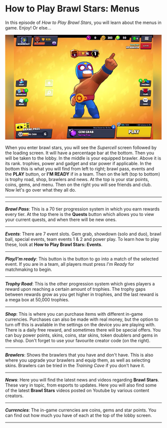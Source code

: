 # How to Play Brawl Stars: Menus

In this episode of _How to Play Brawl Stars_, you will learn about the menus in game. Enjoy! Or else...

![alt text](images/menu.png "Menu")

When you enter brawl stars, you will see the _Supercell_ screen followed by the loading screen. It will have a percentage bar at the bottom. Then you will be taken to the lobby. In the middle is your equipped brawler. Above it is its rank. trophies, power and gadget and star power if applicable. In the bottom this is what you will find from left to right; brawl pass, events and the **PLAY** button, or **I'M READY** if in a team. Then on the left (top to bottom) is trophy road, shop, brawlers and news. At the top is your star points, coins, gems, and menu. Then on the right you will see friends and club. Now let's go over what they all do.
***
***
***Brawl Pass***: This is a 70 tier progression system in which you earn rewards every tier. At the top there is the **Quests** button which allows you to view your current quests, and when there will be new ones.
***
***Events***: There are 7 event slots. Gem grab, showdown (solo and duo), brawl ball, special events, team events 1 & 2 and power play. To learn how to play these, look at **How to Play Brawl Stars: Events**.
*** 
***Play/I'm ready***: This button is the button to go into a match of the selected event. If you are in a team, all players must press _I'm Ready_ for matchmaking to begin.
***
***Trophy Road***: This is the other progression system which gives players a reward upon reaching a certain amount of trophies. The trophy gaps between rewards grow as you get higher in trophies, and the last reward is a mega box at 50,000 trophies.
***
***Shop***: This is where you can purchase items with different in-game currencies. Purchases can also be made with real money, but the option to turn off this is available in the settings on the device you are playing with. There is a daily free reward, and sometimes there will be special offers. You can buy power points, skins, coins, star skins, token doublers and gems in the shop. Don't forget to use your favourite creator code (on the right).
***
***Brawlers***: Shows the brawlers that you have and don't have. This is also where you upgrade your brawlers and equip them, as well as selecting skins. Brawlers can be tried in the _Training Cave_ if you don't have it.
***
***News***: Here you will find the latest news and videos regarding **Brawl Stars**. These vary in topic, from esports to updates. Here you will also find some of the latest **Brawl Stars** videos posted on Youtube by various content creators.
***
***Currencies***: The in-game currencies are coins, gems and star points. You can find out how much you have of each at the top of the lobby screen.
***
